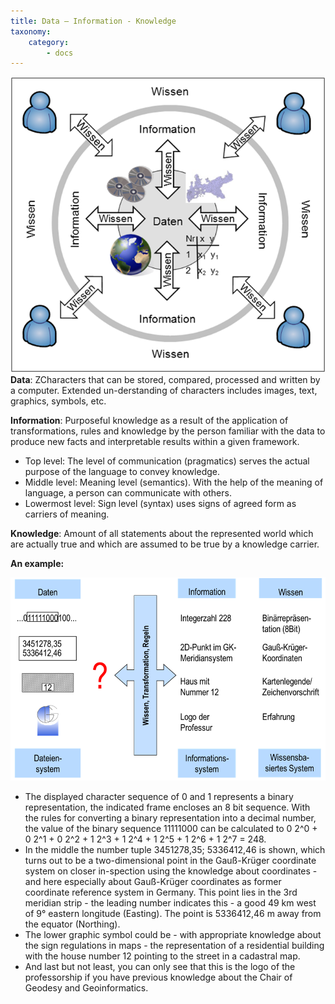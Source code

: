 ```yaml
---
title: Data – Information - Knowledge
taxonomy:
    category:
        - docs
---
```

![Data – Information - Knowledge](GIS3.png?lightbox&resize=300)
**Data**: ZCharacters that can be stored, compared, processed and written by a computer. Extended un-derstanding of characters includes images, text, graphics, symbols, etc.

**Information**: Purposeful knowledge as a result of the application of transformations, rules and knowledge by the person familiar with the data to produce new facts and interpretable results within a given framework. 
- Top level: The level of communication (pragmatics) serves the actual purpose of the language to convey knowledge. 
- Middle level: Meaning level (semantics). With the help of the meaning of language, a person can communicate with others. 
- Lowermost level: Sign level (syntax) uses signs of agreed form as carriers of meaning.


**Knowledge**: Amount of all statements about the represented world which are actually true and which are assumed to be true by a knowledge carrier.


**An example:** 

![An example](GIS4.png)
- The displayed character sequence of 0 and 1 represents a binary representation, the indicated frame encloses an 8 bit sequence. With the rules for converting a binary representation into a decimal number, the value of the binary sequence 11111000 can be calculated to 0 2^0 + 0 2^1 + 0 2^2 + 1 2^3 + 1 2^4 + 1 2^5 + 1 2^6 + 1 2^7 = 248.
- In the middle the number tuple 3451278,35; 5336412,46 is shown, which turns out to be a two-dimensional point in the Gauß-Krüger coordinate system on closer in-spection using the knowledge about coordinates - and here especially about Gauß-Krüger coordinates as former coordinate reference system in Germany. This point lies in the 3rd meridian strip - the leading number indicates this - a good 49 km west of 9° eastern longitude (Easting). The point is 5336412,46 m away from the equator (Northing).
- The lower graphic symbol could be - with appropriate knowledge about the sign regulations in maps - the representation of a residential building with the house number 12 pointing to the street in a cadastral map.
- And last but not least, you can only see that this is the logo of the professorship if you have previous knowledge about the Chair of Geodesy and Geoinformatics.

